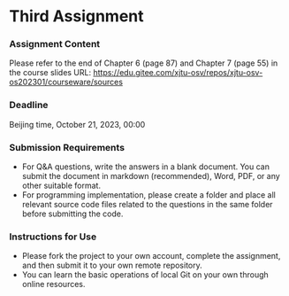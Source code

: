 # Third Assignment

### Assignment Content

Please refer to the end of Chapter 6  (page 87) and Chapter 7 (page 55) in the course slides
URL: https://edu.gitee.com/xjtu-osv/repos/xjtu-osv-os202301/courseware/sources


### Deadline

Beijing time, October 21, 2023, 00:00

### Submission Requirements

+ For Q&A questions, write the answers in a blank document. You can submit the document in markdown (recommended), Word, PDF, or any other suitable format.
+ For programming implementation, please create a folder and place all relevant source code files related to the questions in the same folder before submitting the code.

### Instructions for Use

+ Please fork the project to your own account, complete the assignment, and then submit it to your own remote repository.
+ You can learn the basic operations of local Git on your own through online resources.